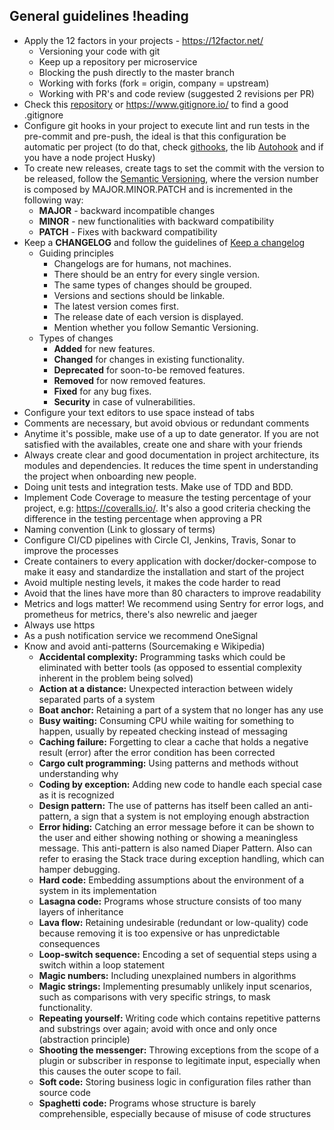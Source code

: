 ## General guidelines !heading

* Apply the 12 factors in your projects - https://12factor.net/
    * Versioning your code with git
    * Keep up a repository per microservice
    * Blocking the push directly to the master branch
    * Working with forks (fork = origin, company = upstream)
    * Working with PR's and code review (suggested 2 revisions per PR)
* Check this [repository](https://github.com/github/gitignore) or https://www.gitignore.io/ to find a good .gitignore
* Configure git hooks in your project to execute lint and run tests in the pre-commit and pre-push, the ideal is that this configuration be automatic per project (to do that, check [githooks](http://githooks.com/), the lib [Autohook](https://github.com/nkantar/Autohook) and if you have a node project Husky)
* To create new releases, create tags to set the commit with the version to be released, follow the [Semantic Versioning](https://semver.org/), where the version number is composed by MAJOR.MINOR.PATCH and is incremented in the following way:
    * **MAJOR** - backward incompatible changes
    * **MINOR** - new functionalities with backward compatibility
    * **PATCH** - Fixes with backward compatibility
* Keep a **CHANGELOG** and follow the guidelines of [Keep a changelog](https://keepachangelog.com/en/1.0.0/)
    * Guiding principles
        * Changelogs are for humans, not machines.
        * There should be an entry for every single version.
        * The same types of changes should be grouped.
        * Versions and sections should be linkable.
        * The latest version comes first.
        * The release date of each version is displayed.
        * Mention whether you follow Semantic Versioning.
    * Types of changes
        * **Added** for new features.
        * **Changed** for changes in existing functionality.
        * **Deprecated** for soon-to-be removed features.
        * **Removed** for now removed features.
        * **Fixed** for any bug fixes.
        * **Security** in case of vulnerabilities.
* Configure your text editors to use space instead of tabs
* Comments are necessary, but avoid obvious or redundant comments
* Anytime it's possible, make use of a up to date generator. If you are not satisfied with the availables, create one and share with your friends
* Always create clear and good documentation in project architecture, its modules and dependencies. It reduces the time spent in understanding the project when onboarding new people.
* Doing unit tests and integration tests. Make use of TDD and BDD.
* Implement Code Coverage to measure the testing percentage of your project, e.g: https://coveralls.io/. It's also a good criteria checking the difference in the testing percentage when approving a PR
* Naming convention (Link to glossary of terms)
* Configure CI/CD pipelines with Circle CI, Jenkins, Travis, Sonar to improve the processes
* Create containers to every application with docker/docker-compose to make it easy and standardize the installation and start of the project
* Avoid multiple nesting levels, it makes the code harder to read
* Avoid that the lines have more than 80 characters to improve readability
* Metrics and logs matter! We recommend using Sentry for error logs, and prometheus for metrics, there's also newrelic and jaeger
* Always use https
* As a push notification service we recommend OneSignal 
* Know and avoid anti-patterns (Sourcemaking e Wikipedia)
    * **Accidental complexity:** Programming tasks which could be eliminated with better tools (as opposed to essential complexity inherent in the problem being solved)
    * **Action at a distance:** Unexpected interaction between widely separated parts of a system
    * **Boat anchor:** Retaining a part of a system that no longer has any use
    * **Busy waiting:** Consuming CPU while waiting for something to happen, usually by repeated checking instead of messaging
    * **Caching failure:** Forgetting to clear a cache that holds a negative result (error) after the error condition has been corrected
    * **Cargo cult programming:** Using patterns and methods without understanding why
    * **Coding by exception:** Adding new code to handle each special case as it is recognized
    * **Design pattern:** The use of patterns has itself been called an anti-pattern, a sign that a system is not employing enough abstraction
    * **Error hiding:** Catching an error message before it can be shown to the user and either showing nothing or showing a meaningless message. This anti-pattern is also named Diaper Pattern. Also can refer to erasing the Stack trace during exception handling, which can hamper debugging.
    * **Hard code:** Embedding assumptions about the environment of a system in its implementation
    * **Lasagna code:** Programs whose structure consists of too many layers of inheritance
    * **Lava flow:** Retaining undesirable (redundant or low-quality) code because removing it is too expensive or has unpredictable consequences
    * **Loop-switch sequence:** Encoding a set of sequential steps using a switch within a loop statement
    * **Magic numbers:** Including unexplained numbers in algorithms
    * **Magic strings:** Implementing presumably unlikely input scenarios, such as comparisons with very specific strings, to mask functionality.
    * **Repeating yourself:** Writing code which contains repetitive patterns and substrings over again; avoid with once and only once (abstraction principle)
    * **Shooting the messenger:** Throwing exceptions from the scope of a plugin or subscriber in response to legitimate input, especially when this causes the outer scope to fail.
    * **Soft code:** Storing business logic in configuration files rather than source code
    * **Spaghetti code:** Programs whose structure is barely comprehensible, especially because of misuse of code structures
